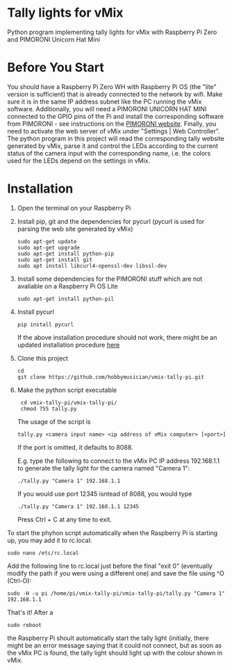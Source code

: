 # Tally lights for vMix

Python program implementing tally lights for vMix with Raspberry Pi Zero and PIMORONI Unicorn Hat Mini

# Before You Start

You should have a Raspberry Pi Zero WH with Raspberry Pi OS (the "lite" version is sufficient) that is already connected to the network by wifi. Make sure it is in the same IP address subnet like the PC running the vMix software.
Additionally, you will need a PIMORONI UNICORN HAT MINI connected to the GPIO pins of the Pi and install the corresponding software from PIMORONI - see instructions on the [PIMORONI website](https://learn.pimoroni.com/tutorial/hel/getting-started-with-unicorn-hat-mini).
Finally, you need to activate the web server of vMix under "Settings | Web Controller". 
The python program in this project will read the corresponding tally website generated by vMix, parse it and control the LEDs according to the current status of the camera input with the corresponding name, i.e. the colors used for the LEDs depend on the settings in vMix.

# Installation

1. Open the terminal on your Raspberry Pi
2. Install pip, git and the dependencies for pycurl (pycurl is used for parsing the web site generated by vMix)
    ```
    sudo apt-get update
    sudo apt-get upgrade
    sudo apt-get install python-pip
    sudo apt-get install git
    sudo apt install libcurl4-openssl-dev libssl-dev
    ```
3. Install some dependencies for the PIMORONI stuff which are not avaliable on a Raspberry Pi OS Lite
    ```
    sudo apt-get install python-pil
    ```
4. Install pycurl
    ```
    pip install pycurl
    ```
    If the above installation procedure should not work, there might be an updated installation procedure [here](http://pycurl.io/docs/latest/install.html#install)
5. Clone this project

    ```
    cd
    git clone https://github.com/hobbymusician/vmix-tally-pi.git
    ```
6. Make the python script executable
   ```
    cd vmix-tally-pi/vmix-tally-pi/
    chmod 755 tally.py
    ```
    The usage of the script is
    ```
    tally.py <camera input name> <ip address of vMix computer> [<port>] 
    ```
    If the port is omitted, it defaults to 8088.
    
    E.g. type the following to connect to the vMix PC IP address 192.168.1.1 to generate the tally light for the camera named "Camera 1":
    ```
    ./tally.py "Camera 1" 192.168.1.1
    ```
    If you would use port 12345 isntead of 8088, you would type
    ```
    ./tally.py "Camera 1" 192.168.1.1 12345
    ```
    Press Ctrl + C at any time to exit.

To start the phyhon script automatically when the Raspberry Pi is starting up, you may add it to rc.local:
```
sudo nano /etc/rc.local
```
Add the following line to rc.local just before the final "exit 0" (eventually modify the path if you were using a different one) and save the file using ^O (Ctrl-O):
```
sudo -H -u pi /home/pi/vmix-tally-pi/vmix-tally-pi/tally.py "Camera 1" 192.168.1.1
```
That's it!
After a
```
sudo reboot
```
the Raspberry Pi shoult automatically start the tally light (initially, there might be an error message saying that it could not connect, but as soon as the vMix PC is found, the tally light should light up with the colour shown in vMix.
